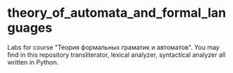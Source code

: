 # theory_of_automata_and_formal_languages
Labs for course "Теория формальных граматик и автоматов".
You may find in this repository transliterator, lexical analyzer, syntactical analyzer all written in Python.
